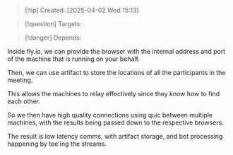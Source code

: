 
>[!tip] Created: [2025-04-02 Wed 15:13]

>[!question] Targets: 

>[!danger] Depends: 

Inside fly.io, we can provide the browser with the internal address and port of the machine that is running on your behalf.

Then, we can use artifact to store the locations of all the participants in the meeting.

This allows the machines to relay effectively since they know how to find each other.

So we then have high quality connections using quic between multiple machines, with the results being passed down to the respective browsers.

The result is low latency comms, with artifact storage, and bot processing happening by tee'ing the streams.
